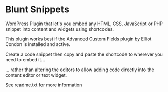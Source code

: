 Blunt Snippets
==============

WordPress Plugin that let's you embed any HTML, CSS, JavaScript or PHP snippet into content and widgets using shortcodes.

This plugin works best if the Advanced Custom Fields plugin by Elliot Condon is installed and active.

Create a code snippet then copy and paste the shortcode to wherever you need to embed it...

... rather than altering the editors to allow adding code directly into the content editor or text widget.

See readme.txt for more information
